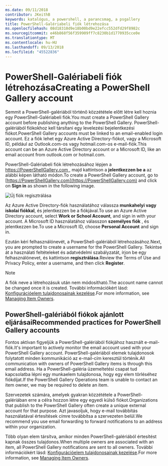 ```yaml
---
ms.date: 09/11/2018
contributor: JKeithB
keywords: katalógus, a powershell, a parancsmag, a psgallery
title: PowerShell-Galériabeli fiók létrehozása
ms.openlocfilehash: 08d18310d9e18b00bd9e22efcc552dfd29f8982c
ms.sourcegitcommit: e46b868f56f359909ff7c8230b1d1770935cce0e
ms.translationtype: MT
ms.contentlocale: hu-HU
ms.lasthandoff: 09/13/2018
ms.locfileid: "45522836"
---
```

# <a name="creating-a-powershell-gallery-account"></a><span data-ttu-id="63a71-103">PowerShell-Galériabeli fiók létrehozása</span><span class="sxs-lookup"><span data-stu-id="63a71-103">Creating a PowerShell Gallery account</span></span>

<span data-ttu-id="63a71-104">Semmit a PowerShell-galériából történő közzététele előtt létre kell hoznia egy PowerShell-Galériabeli fiók.</span><span class="sxs-lookup"><span data-stu-id="63a71-104">You must create a PowerShell Gallery account before publishing anything to the PowerShell Gallery.</span></span>
<span data-ttu-id="63a71-105">PowerShell-galériából fiókokhoz kell társítani egy levelezési bejelentkezési fiókot.</span><span class="sxs-lookup"><span data-stu-id="63a71-105">PowerShell Gallery accounts must be linked to an email-enabled login account.</span></span> <span data-ttu-id="63a71-106">Ez a fiók lehet egy Azure Active Directory-fiókot, vagy a Microsoft ID, például az Outlook.com-os vagy hotmail.com-os e-mail-fiók.</span><span class="sxs-lookup"><span data-stu-id="63a71-106">This account can be an Azure Active Directory account or a Microsoft ID, like an email account from outlook.com or hotmail.com.</span></span>

<span data-ttu-id="63a71-107">PowerShell-Galériabeli fiók létrehozásához lépjen a [ https://PowerShellGallery.com ](https://PowerShellGallery.com) , majd kattintson a **jelentkezzen be a** az alábbi képen látható módon.</span><span class="sxs-lookup"><span data-stu-id="63a71-107">To create a PowerShell Gallery account, go to [https://PowerShellGallery.com](https://PowerShellGallery.com) and click on **Sign in** as shown in the following image.</span></span>

![Új fiók regisztrálása](../../Images/CreateAccount-Register.png)

<span data-ttu-id="63a71-109">Az Azure Active Directory-fiók használatához válassza **munkahelyi vagy iskolai fiókkal**, és jelentkezzen be a fiókjával.</span><span class="sxs-lookup"><span data-stu-id="63a71-109">To use an Azure Active Directory account, select **Work or School Account**, and sign in with your account.</span></span> <span data-ttu-id="63a71-110">A Microsoft ID használatához válasszon **személyes fiók** , és jelentkezzen be.</span><span class="sxs-lookup"><span data-stu-id="63a71-110">To use a Microsoft ID, choose **Personal Account** and sign in.</span></span>

<span data-ttu-id="63a71-111">Ezután kéri felhasználónevét, a PowerShell-galériából létrehozásához.</span><span class="sxs-lookup"><span data-stu-id="63a71-111">Next, you are prompted to create a username for the PowerShell Gallery.</span></span> <span data-ttu-id="63a71-112">Tekintse át a használati feltételeket és adatvédelmi szabályzatát, írjon be egy felhasználónevet, és kattintson **regisztrálása**.</span><span class="sxs-lookup"><span data-stu-id="63a71-112">Review the Terms of Use and Privacy Policy, enter a username, and then click **Register**.</span></span>

> [!NOTE]
> <span data-ttu-id="63a71-113">A fiók neve a létrehozásuk után nem módosítható.</span><span class="sxs-lookup"><span data-stu-id="63a71-113">The account name cannot be changed once it is created.</span></span> <span data-ttu-id="63a71-114">További információkért lásd: [Konfigurációelem tulajdonosainak kezelése](managing-item-owners.md).</span><span class="sxs-lookup"><span data-stu-id="63a71-114">For more information, see [Managing Item Owners](managing-item-owners.md).</span></span>

## <a name="recommended-practices-for-powershell-gallery-accounts"></a><span data-ttu-id="63a71-115">PowerShell-galériából fiókok ajánlott eljárásai</span><span class="sxs-lookup"><span data-stu-id="63a71-115">Recommended practices for PowerShell Gallery accounts</span></span>

<span data-ttu-id="63a71-116">Fontos aktívan figyeljük a PowerShell-galériából fiókjához használt e-mail-fiók.</span><span class="sxs-lookup"><span data-stu-id="63a71-116">It's important to actively monitor the email account used with your PowerShell Gallery account.</span></span> <span data-ttu-id="63a71-117">PowerShell-galériából elemek tulajdonosok folytatott minden kommunikáció az e-mail-cím keresztül történik.</span><span class="sxs-lookup"><span data-stu-id="63a71-117">All communication with owners of PowerShell Gallery items is through this email address.</span></span> <span data-ttu-id="63a71-118">Ha a PowerShell-galéria üzemeltetési csapat tud kapcsolatba lépni egy munkaelem tulajdonosa, hogy egy elem törléséhez fiókdíjat.</span><span class="sxs-lookup"><span data-stu-id="63a71-118">If the PowerShell Gallery Operations team is unable to contact an item owner, we may be required to delete an item.</span></span>

<span data-ttu-id="63a71-119">Szervezetek számára, amelyek gyakran közzététele a PowerShell-galériában erre a célra hozzon létre egy egyedi külső fiókot.</span><span class="sxs-lookup"><span data-stu-id="63a71-119">Organizations that publish to the PowerShell Gallery often create a unique external account for that purpose.</span></span> <span data-ttu-id="63a71-120">Azt javasoljuk, hogy e-mail továbbítás használatával értesítések címre továbbítsa a szervezeten belül.</span><span class="sxs-lookup"><span data-stu-id="63a71-120">We recommend you use email forwarding to forward notifications to an address within your organization.</span></span>

<span data-ttu-id="63a71-121">Több olyan elem társítva, amikor minden PowerShell-galériából értesítést kapnak összes tulajdonos.</span><span class="sxs-lookup"><span data-stu-id="63a71-121">When multiple owners are associated with an item, all PowerShell Gallery notifications are sent to all owners.</span></span> <span data-ttu-id="63a71-122">További információkért lásd: [Konfigurációelem tulajdonosainak kezelése](managing-item-owners.md).</span><span class="sxs-lookup"><span data-stu-id="63a71-122">For more information, see [Managing Item Owners](managing-item-owners.md).</span></span>
